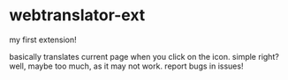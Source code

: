 # webtranslator-ext
my first extension!

basically translates current page when you click on the icon. simple right? well, maybe too much, as it may not work. report bugs in issues!
